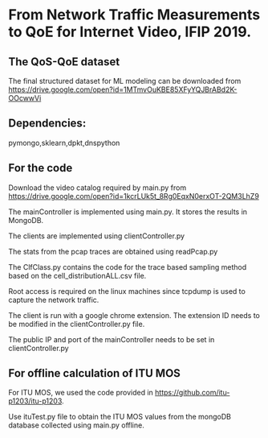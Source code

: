 # From Network Traffic Measurements to QoE for Internet Video, IFIP 2019.

## The QoS-QoE dataset
The final structured dataset for ML modeling can be downloaded from https://drive.google.com/open?id=1MTmvOuKBE85XFyYQJBrABd2K-OOcwwVi

## Dependencies:
pymongo,sklearn,dpkt,dnspython

## For the code
Download the video catalog required by main.py from https://drive.google.com/open?id=1kcrLUk5t_8Rg0EqxN0erxOT-2QM3LhZ9

The mainController is implemented using main.py. It stores the results in MongoDB.

The clients are implemented using clientController.py

The stats from the pcap traces are obtained using readPcap.py

The ClfClass.py contains the code for the trace based sampling method based on the cell_distributionALL.csv file.

Root access is required on the linux machines since tcpdump is used to capture the network traffic.

The client is run with a google chrome extension. The extension ID needs to be modified in the clientController.py file.

The public IP and port of the mainController needs to be set in clientController.py

## For offline calculation of ITU MOS

For ITU MOS, we used the code provided in https://github.com/itu-p1203/itu-p1203. 

Use ituTest.py file to obtain the ITU MOS values from the mongoDB database collected using main.py offline.
